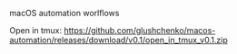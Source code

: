 macOS automation worlflows

Open in tmux: https://github.com/glushchenko/macos-automation/releases/download/v0.1/open_in_tmux_v0.1.zip
